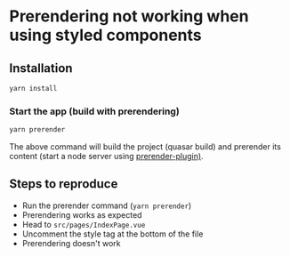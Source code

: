 # Prerendering not working when using styled components 

## Installation
```bash
yarn install
```

### Start the app (build with prerendering)
```bash
yarn prerender
```

The above command will build the project (quasar build) and prerender its content (start a node server using [prerender-plugin)](https://github.com/mubaidr/prerender-plugin).

## Steps to reproduce

- Run the prerender command (`yarn prerender`)
- Prerendering works as expected
- Head to `src/pages/IndexPage.vue`
- Uncomment the style tag at the bottom of the file
- Prerendering doesn't work
